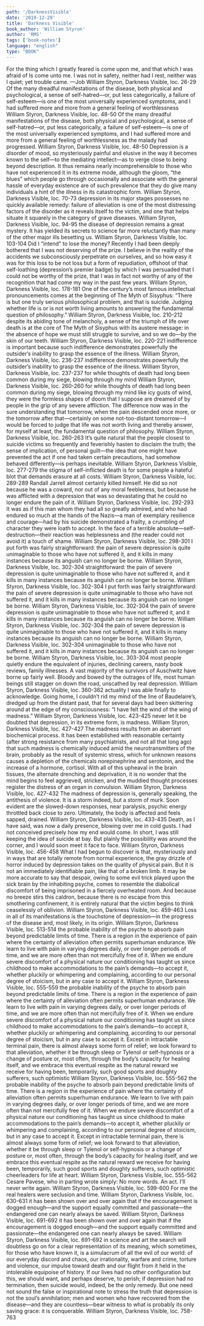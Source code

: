 ```yaml
---
path: '/DarknessVisible'
date: '2019-12-29'
title: 'Darkness Visible'
book_author: 'William Styron'
author: 'RMS'
tags: ['book-notes']
language: "english"
type: "BOOK"
---
```


For the thing which I greatly feared is come upon me, and that which I was afraid of Is come unto me. I was not in safety, neither had I rest, neither was I quiet; yet trouble came. —Job
William Styron, Darkness Visible, loc. 26-29
Of the many dreadful manifestations of the disease, both physical and psychological, a sense of self-hatred—or, put less categorically, a failure of self-esteem—is one of the most universally experienced symptoms, and I had suffered more and more from a general feeling of worthlessness
William Styron, Darkness Visible, loc. 48-50
Of the many dreadful manifestations of the disease, both physical and psychological, a sense of self-hatred—or, put less categorically, a failure of self-esteem—is one of the most universally experienced symptoms, and I had suffered more and more from a general feeling of worthlessness as the malady had progressed.
William Styron, Darkness Visible, loc. 48-50
Depression is a disorder of mood, so mysteriously painful and elusive in the way it becomes known to the self—to the mediating intellect—as to verge close to being beyond description. It thus remains nearly incomprehensible to those who have not experienced it in its extreme mode, although the gloom, “the blues” which people go through occasionally and associate with the general hassle of everyday existence are of such prevalence that they do give many individuals a hint of the illness in its catastrophic form.
William Styron, Darkness Visible, loc. 70-73
depression in its major stages possesses no quickly available remedy: failure of alleviation is one of the most distressing factors of the disorder as it reveals itself to the victim, and one that helps situate it squarely in the category of grave diseases.
William Styron, Darkness Visible, loc. 94-95
the disease of depression remains a great mystery. It has yielded its secrets to science far more reluctantly than many of the other major ills besetting us.
William Styron, Darkness Visible, loc. 103-104
Did I “intend” to lose the money? Recently I had been deeply bothered that I was not deserving of the prize. I believe in the reality of the accidents we subconsciously perpetrate on ourselves, and so how easy it was for this loss to be not loss but a form of repudiation, offshoot of that self-loathing (depression’s premier badge) by which I was persuaded that I could not be worthy of the prize, that I was in fact not worthy of any of the recognition that had come my way in the past few years.
William Styron, Darkness Visible, loc. 178-181
One of the century’s most famous intellectual pronouncements comes at the beginning of The Myth of Sisyphus: “There is but one truly serious philosophical problem, and that is suicide. Judging whether life is or is not worth living amounts to answering the fundamental question of philosophy.”
William Styron, Darkness Visible, loc. 210-212
despite its abiding tone of melancholy, a sense of the triumph of life over death is at the core of The Myth of Sisyphus with its austere message: in the absence of hope we must still struggle to survive, and so we do—by the skin of our teeth.
William Styron, Darkness Visible, loc. 220-221
indifference is important because such indifference demonstrates powerfully the outsider’s inability to grasp the essence of the illness.
William Styron, Darkness Visible, loc. 236-237
indifference demonstrates powerfully the outsider’s inability to grasp the essence of the illness.
William Styron, Darkness Visible, loc. 237-237
for while thoughts of death had long been common during my siege, blowing through my mind
William Styron, Darkness Visible, loc. 260-260
for while thoughts of death had long been common during my siege, blowing through my mind like icy gusts of wind, they were the formless shapes of doom that I suppose are dreamed of by people in the grip of any severe affliction. The difference now was in the sure understanding that tomorrow, when the pain descended once more, or the tomorrow after that—certainly on some not-too-distant tomorrow—I would be forced to judge that life was not worth living and thereby answer, for myself at least, the fundamental question of philosophy.
William Styron, Darkness Visible, loc. 260-263
It’s quite natural that the people closest to suicide victims so frequently and feverishly hasten to disclaim the truth; the sense of implication, of personal guilt—the idea that one might have prevented the act if one had taken certain precautions, had somehow behaved differently—is perhaps inevitable.
William Styron, Darkness Visible, loc. 277-279
the stigma of self-inflicted death is for some people a hateful blot that demands erasure at all costs.
William Styron, Darkness Visible, loc. 289-289
Randall Jarrell almost certainly killed himself. He did so not because he was a coward, nor out of any moral feebleness, but because he was afflicted with a depression that was so devastating that he could no longer endure the pain of it.
William Styron, Darkness Visible, loc. 292-293
It was as if this man whom they had all so greatly admired, and who had endured so much at the hands of the Nazis—a man of exemplary resilience and courage—had by his suicide demonstrated a frailty, a crumbling of character they were loath to accept. In the face of a terrible absolute—self-destruction—their reaction was helplessness and (the reader could not avoid it) a touch of shame.
William Styron, Darkness Visible, loc. 298-301
I put forth was fairly straightforward: the pain of severe depression is quite unimaginable to those who have not suffered it, and it kills in many instances because its anguish can no longer be borne.
William Styron, Darkness Visible, loc. 302-304
straightforward: the pain of severe depression is quite unimaginable to those who have not suffered it, and it kills in many instances because its anguish can no longer be borne.
William Styron, Darkness Visible, loc. 302-304
I put forth was fairly straightforward: the pain of severe depression is quite unimaginable to those who have not suffered it, and it kills in many instances because its anguish can no longer be borne.
William Styron, Darkness Visible, loc. 302-304
the pain of severe depression is quite unimaginable to those who have not suffered it, and it kills in many instances because its anguish can no longer be borne.
William Styron, Darkness Visible, loc. 302-304
the pain of severe depression is quite unimaginable to those who have not suffered it, and it kills in many instances because its anguish can no longer be borne.
William Styron, Darkness Visible, loc. 302-304
unimaginable to those who have not suffered it, and it kills in many instances because its anguish can no longer be borne.
William Styron, Darkness Visible, loc. 303-304
most people quietly endure the equivalent of injuries, declining careers, nasty book reviews, family illnesses. A vast majority of the survivors of Auschwitz have borne up fairly well. Bloody and bowed by the outrages of life, most human beings still stagger on down the road, unscathed by real depression.
William Styron, Darkness Visible, loc. 360-362
actuality I was able finally to acknowledge. Going home, I couldn’t rid my mind of the line of Baudelaire’s, dredged up from the distant past, that for several days had been skittering around at the edge of my consciousness: “I have felt the wind of the wing of madness.”
William Styron, Darkness Visible, loc. 423-425
never let it be doubted that depression, in its extreme form, is madness.
William Styron, Darkness Visible, loc. 427-427
The madness results from an aberrant biochemical process. It has been established with reasonable certainty (after strong resistance from many psychiatrists, and not all that long ago) that such madness is chemically induced amid the neurotransmitters of the brain, probably as the result of systemic stress, which for unknown reasons causes a depletion of the chemicals norepinephrine and serotonin, and the increase of a hormone, cortisol. With all of this upheaval in the brain tissues, the alternate drenching and deprivation, it is no wonder that the mind begins to feel aggrieved, stricken, and the muddied thought processes register the distress of an organ in convulsion.
William Styron, Darkness Visible, loc. 427-432
The madness of depression is, generally speaking, the antithesis of violence. It is a storm indeed, but a storm of murk. Soon evident are the slowed-down responses, near paralysis, psychic energy throttled back close to zero. Ultimately, the body is affected and feels sapped, drained.
William Styron, Darkness Visible, loc. 433-435
Death, as I have said, was now a daily presence, blowing over me in cold gusts. I had not conceived precisely how my end would come. In short, I was still keeping the idea of suicide at bay. But plainly the possibility was around the corner, and I would soon meet it face to face.
William Styron, Darkness Visible, loc. 456-458
What I had begun to discover is that, mysteriously and in ways that are totally remote from normal experience, the gray drizzle of horror induced by depression takes on the quality of physical pain. But it is not an immediately identifiable pain, like that of a broken limb. It may be more accurate to say that despair, owing to some evil trick played upon the sick brain by the inhabiting psyche, comes to resemble the diabolical discomfort of being imprisoned in a fiercely overheated room. And because no breeze stirs this caldron, because there is no escape from this smothering confinement, it is entirely natural that the victim begins to think ceaselessly of oblivion.
William Styron, Darkness Visible, loc. 459-463
Loss in all of its manifestations is the touchstone of depression—in the progress of the disease and, most likely, in its origin.
William Styron, Darkness Visible, loc. 513-514
the probable inability of the psyche to absorb pain beyond predictable limits of time. There is a region in the experience of pain where the certainty of alleviation often permits superhuman endurance. We learn to live with pain in varying degrees daily, or over longer periods of time, and we are more often than not mercifully free of it. When we endure severe discomfort of a physical nature our conditioning has taught us since childhood to make accommodations to the pain’s demands—to accept it, whether pluckily or whimpering and complaining, according to our personal degree of stoicism, but in any case to accept it.
William Styron, Darkness Visible, loc. 555-559
the probable inability of the psyche to absorb pain beyond predictable limits of time. There is a region in the experience of pain where the certainty of alleviation often permits superhuman endurance. We learn to live with pain in varying degrees daily, or over longer periods of time, and we are more often than not mercifully free of it. When we endure severe discomfort of a physical nature our conditioning has taught us since childhood to make accommodations to the pain’s demands—to accept it, whether pluckily or whimpering and complaining, according to our personal degree of stoicism, but in any case to accept it. Except in intractable terminal pain, there is almost always some form of relief; we look forward to that alleviation, whether it be through sleep or Tylenol or self-hypnosis or a change of posture or, most often, through the body’s capacity for healing itself, and we embrace this eventual respite as the natural reward we receive for having been, temporarily, such good sports and doughty sufferers, such optimistic
William Styron, Darkness Visible, loc. 555-562
the probable inability of the psyche to absorb pain beyond predictable limits of time. There is a region in the experience of pain where the certainty of alleviation often permits superhuman endurance. We learn to live with pain in varying degrees daily, or over longer periods of time, and we are more often than not mercifully free of it. When we endure severe discomfort of a physical nature our conditioning has taught us since childhood to make accommodations to the pain’s demands—to accept it, whether pluckily or whimpering and complaining, according to our personal degree of stoicism, but in any case to accept it. Except in intractable terminal pain, there is almost always some form of relief; we look forward to that alleviation, whether it be through sleep or Tylenol or self-hypnosis or a change of posture or, most often, through the body’s capacity for healing itself, and we embrace this eventual respite as the natural reward we receive for having been, temporarily, such good sports and doughty sufferers, such optimistic cheerleaders for life at heart.
William Styron, Darkness Visible, loc. 555-562
Cesare Pavese, who in parting wrote simply: No more words. An act. I’ll never write again.
William Styron, Darkness Visible, loc. 599-600
For me the real healers were seclusion and time.
William Styron, Darkness Visible, loc. 630-631
it has been shown over and over again that if the encouragement is dogged enough—and the support equally committed and passionate—the endangered one can nearly always be saved.
William Styron, Darkness Visible, loc. 691-692
it has been shown over and over again that if the encouragement is dogged enough—and the support equally committed and passionate—the endangered one can nearly always be saved.
William Styron, Darkness Visible, loc. 691-692
in science and art the search will doubtless go on for a clear representation of its meaning, which sometimes, for those who have known it, is a simulacrum of all the evil of our world: of our everyday discord and chaos, our irrationality, warfare and crime, torture and violence, our impulse toward death and our flight from it held in the intolerable equipoise of history. If our lives had no other configuration but this, we should want, and perhaps deserve, to perish; if depression had no termination, then suicide would, indeed, be the only remedy. But one need not sound the false or inspirational note to stress the truth that depression is not the soul’s annihilation; men and women who have recovered from the disease—and they are countless—bear witness to what is probably its only saving grace: it is conquerable.
William Styron, Darkness Visible, loc. 758-763
